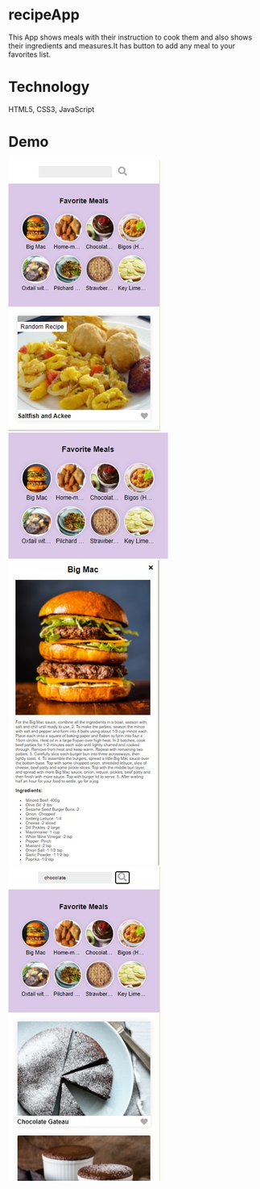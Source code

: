# recipeApp

This App shows meals with their instruction to cook them and also shows their ingredients and measures.It has button to add any meal to your favorites list. 

# Technology

HTML5, CSS3, JavaScript

# Demo

 ![](images/home.jpg)
  ![](images/favorites.jpg)
   ![](images/ingredients.jpg)
    ![](images/search.jpg)
